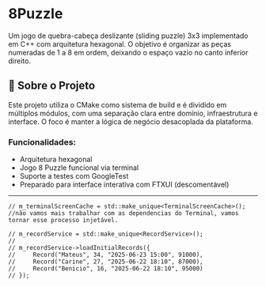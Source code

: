 # 8Puzzle

Um jogo de quebra-cabeça deslizante (sliding puzzle) 3x3 implementado em C++ com arquitetura hexagonal. O objetivo é organizar as peças numeradas de 1 a 8 em ordem, deixando o espaço vazio no canto inferior direito.

## 🧩 Sobre o Projeto

Este projeto utiliza o CMake como sistema de build e é dividido em múltiplos módulos, com uma separação clara entre domínio, infraestrutura e interface. O foco é manter a lógica de negócio desacoplada da plataforma.

### Funcionalidades:

- Arquitetura hexagonal
- Jogo 8 Puzzle funcional via terminal
- Suporte a testes com GoogleTest
- Preparado para interface interativa com FTXUI (descomentável)

---



    // m_terminalScreenCache = std::make_unique<TerminalScreenCache>();
    //não vamos mais trabalhar com as dependencias do Terminal, vamos tornar esse processo injetável.

    // m_recordService = std::make_unique<RecordService>();
    //
    // m_recordService->loadInitialRecords({
    //     Record("Mateus", 34, "2025-06-23 15:00", 91000),
    //     Record("Carine", 27, "2025-06-22 18:10", 87000),
    //     Record("Benicio", 16, "2025-06-22 18:10", 95000)
    // });